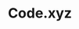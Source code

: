 ---
layout : sparkle
title : "Code.xyz"
summary : "Build Enterprise-quality APIs, the powerful building blocks of software, in a single click."
thumbnail : "stdlib.jpg"
visit : https://code.xyz/
tags : ["code","online","live","editor"]
category : "editor"
---